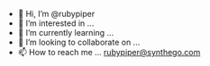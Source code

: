 - 👋 Hi, I’m @rubypiper
- 👀 I’m interested in ...
- 🌱 I’m currently learning ...
- 💞️ I’m looking to collaborate on ...
- 📫 How to reach me ... rubypiper@synthego.com

<!---
rubypiper/rubypiper is a ✨ special ✨ repository because its `README.md` (this file) appears on your GitHub profile.
You can click the Preview link to take a look at your changes.
--->
